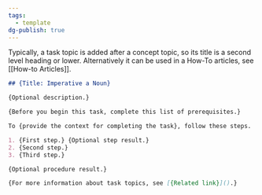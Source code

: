 ```yaml
---
tags:
  - template
dg-publish: true
---
```

Typically, a task topic is added after a concept topic, so its title is a second level heading or lower. Alternatively it can be used in a How-To articles, see [[How-to Articles]].

``` markdown
## {Title: Imperative a Noun}

{Optional description.}

{Before you begin this task, complete this list of prerequisites.}

To {provide the context for completing the task}, follow these steps.

1. {First step.} {Optional step result.}
2. {Second step.}
3. {Third step.}   

{Optional procedure result.}

{For more information about task topics, see [{Related link}]().}
```
